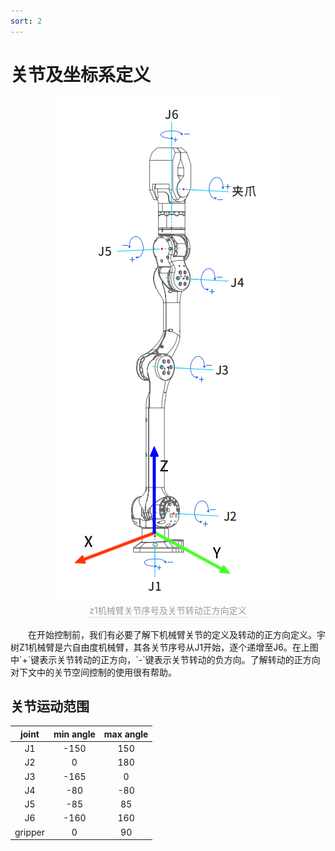 ```yaml
---
sort: 2
---
```

# 关节及坐标系定义
<center>
<img src="../img/z1_arm_cooridinate.png" style="zoom:100%" alt=" 图片不见了。。。 "/>
<br>
<div style="color:orange; border-bottom: 0.1px solid #d9d9d9;
display: inline-block;
color: #999;
padding: 1px;">z1机械臂关节序号及关节转动正方向定义</div>
</center>
<br>
&emsp;&emsp;在开始控制前，我们有必要了解下机械臂关节的定义及转动的正方向定义。宇树Z1机械臂是六自由度机械臂，其各关节序号从J1开始，逐个递增至J6。在上图中`+`键表示关节转动的正方向，`-`键表示关节转动的负方向。了解转动的正方向对下文中的关节空间控制的使用很有帮助。

## 关节运动范围

|joint|min angle|max angle|
|:-:|:-:|:-:|
|J1|-150|150|
|J2|0|180|
|J3|-165|0|
|J4|-80|-80|
|J5|-85|85|
|J6|-160|160|
|gripper|0|90|
